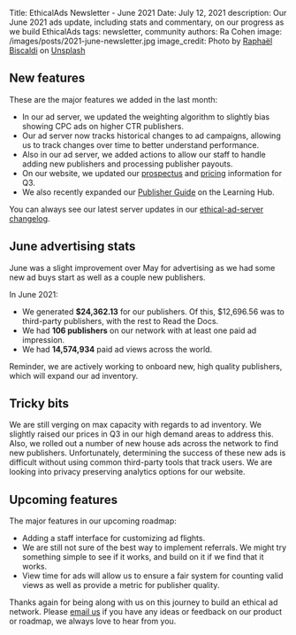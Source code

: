 Title: EthicalAds Newsletter - June 2021
Date: July 12, 2021
description: Our June 2021 ads update, including stats and commentary, on our progress as we build EthicalAds
tags: newsletter, community
authors: Ra Cohen
image: /images/posts/2021-june-newsletter.jpg
image_credit: <span>Photo by <a href="https://unsplash.com/@les_photos_de_raph?utm_source=unsplash&utm_medium=referral&utm_content=creditCopyText">Raphaël Biscaldi</a> on <a href="https://unsplash.com/s/photos/pool?utm_source=unsplash&utm_medium=referral&utm_content=creditCopyText">Unsplash</a></span>


## New features

These are the major features we added in the last month:

* In our ad server, we updated the weighting algorithm to slightly bias showing CPC ads on higher CTR publishers.
* Our ad server now tracks historical changes to ad campaigns,
  allowing us to track changes over time to better understand performance.
* Also in our ad server, we added actions to allow our staff to handle
  adding new publishers and processing publisher payouts.
* On our website, we updated our [prospectus]({static}/prospectus/ethicalads-advertiser-prospectus.pdf) and [pricing]({filename}/pages/advertisers.md#pricing) information for Q3.
* We also recently expanded our [Publisher Guide]({filename}/pages/publisher-guide.md) on the Learning Hub.

You can always see our latest server updates in our [ethical-ad-server changelog](https://ethical-ad-server.readthedocs.io/en/latest/developer/changelog.html).


## June advertising stats

June was a slight improvement over May for advertising
as we had some new ad buys start as well as a couple new publishers.

In June 2021:

* We generated **$24,362.13** for our publishers.
  Of this, $12,696.56 was to third-party publishers, with the rest to Read the Docs.
* We had **106 publishers** on our network with at least one paid ad impression.
* We had **14,574,934** paid ad views across the world.

Reminder, we are actively working to onboard
new, high quality publishers, which will expand our ad inventory.


## Tricky bits

We are still verging on max capacity with regards to ad inventory.
We slightly raised our prices in Q3 in our high demand areas to address this.
Also, we rolled out a number of new house ads across the network to find new publishers.
Unfortunately, determining the success of these new ads is difficult
without using common third-party tools that track users.
We are looking into privacy preserving analytics options for our website.


## Upcoming features

The major features in our upcoming roadmap:

* Adding a staff interface for customizing ad flights.
* We are still not sure of the best way to implement referrals.
  We might try something simple to see if it works, and build on it if we find that it works.
* View time for ads will allow us to ensure a fair system for counting valid views
  as well as provide a metric for publisher quality.


Thanks again for being along with us on this journey to build an ethical ad network.
Please [email us](mailto:ads@ethicalads.io) if you have any ideas or feedback on our product or roadmap,
we always love to hear from you.
